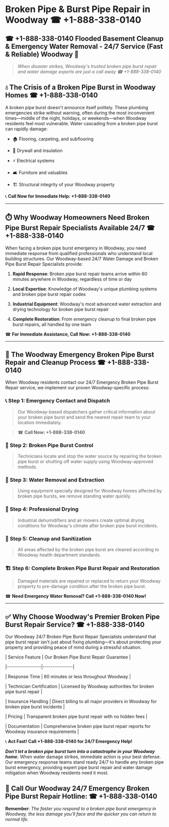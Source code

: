 # Broken Pipe & Burst Pipe Repair in Woodway ☎ +1-888-338-0140  
## ☎ +1-888-338-0140 Flooded Basement Cleanup & Emergency Water Removal - 24/7 Service (Fast & Reliable) Woodway 🚨  

> *When disaster strikes, Woodway's trusted broken pipe burst repair and water damage experts are just a call away ☎ +1-888-338-0140*  

## 💧 The Crisis of a Broken Pipe Burst in Woodway Homes ☎ +1-888-338-0140  

A broken pipe burst doesn't announce itself politely. These plumbing emergencies strike without warning, often during the most inconvenient times—middle of the night, holidays, or weekends—when Woodway residents feel most vulnerable. Water cascading from a broken pipe burst can rapidly damage:  

* 🏠 Flooring, carpeting, and subflooring  
* 🧱 Drywall and insulation  
* ⚡ Electrical systems  
* 🛋️ Furniture and valuables  
* 🏗️ Structural integrity of your Woodway property  

📞 **Call Now for Immediate Help: +1-888-338-0140**  

---  

## ⏱️ Why Woodway Homeowners Need Broken Pipe Burst Repair Specialists Available 24/7 ☎ +1-888-338-0140  

When facing a broken pipe burst emergency in Woodway, you need immediate response from qualified professionals who understand local building structures. Our Woodway-based 24/7 Water Damage and Broken Pipe Burst Repair Specialists provide:  

1. **Rapid Response**: Broken pipe burst repair teams arrive within 60 minutes anywhere in Woodway, regardless of time or day  
2. **Local Expertise**: Knowledge of Woodway's unique plumbing systems and broken pipe burst repair codes  
3. **Industrial Equipment**: Woodway's most advanced water extraction and drying technology for broken pipe burst repair  
4. **Complete Restoration**: From emergency cleanup to final broken pipe burst repairs, all handled by one team  

☎ **For Immediate Assistance, Call Now: +1-888-338-0140**  

---  

## 🔧 The Woodway Emergency Broken Pipe Burst Repair and Cleanup Process ☎ +1-888-338-0140  

When Woodway residents contact our 24/7 Emergency Broken Pipe Burst Repair service, we implement our proven Woodway-specific process:  

### 📞 Step 1: Emergency Contact and Dispatch  
> Our Woodway-based dispatchers gather critical information about your broken pipe burst and send the nearest repair team to your location immediately.  
> ☎ **Call Now: +1-888-338-0140**  

### 🚿 Step 2: Broken Pipe Burst Control  
> Technicians locate and stop the water source by repairing the broken pipe burst or shutting off water supply using Woodway-approved methods.  

### 🌊 Step 3: Water Removal and Extraction  
> Using equipment specially designed for Woodway homes affected by broken pipe bursts, we remove standing water quickly.  

### 💨 Step 4: Professional Drying  
> Industrial dehumidifiers and air movers create optimal drying conditions for Woodway's climate after broken pipe burst incidents.  

### 🧼 Step 5: Cleanup and Sanitization  
> All areas affected by the broken pipe burst are cleaned according to Woodway health department standards.  

### 🏗️ Step 6: Complete Broken Pipe Burst Repair and Restoration  
> Damaged materials are repaired or replaced to return your Woodway property to pre-damage condition after the broken pipe burst.  

☎ **Need Emergency Water Removal? Call +1-888-338-0140 Now!**  

---  

## ✅ Why Choose Woodway's Premier Broken Pipe Burst Repair Service? ☎ +1-888-338-0140  

Our Woodway 24/7 Broken Pipe Burst Repair Specialists understand that pipe burst repair isn't just about fixing plumbing—it's about protecting your property and providing peace of mind during a stressful situation.  

| Service Feature | Our Broken Pipe Burst Repair Guarantee |  
|-----------------|---------------|  
| Response Time | 60 minutes or less throughout Woodway |  
| Technician Certification | Licensed by Woodway authorities for broken pipe burst repair |  
| Insurance Handling | Direct billing to all major providers in Woodway for broken pipe burst incidents |  
| Pricing | Transparent broken pipe burst repair with no hidden fees |  
| Documentation | Comprehensive broken pipe burst repair reports for Woodway insurance requirements |  

📞 **Act Fast! Call +1-888-338-0140 for 24/7 Emergency Help!**  

***Don't let a broken pipe burst turn into a catastrophe in your Woodway home.*** When water damage strikes, immediate action is your best defense. Our emergency response teams stand ready 24/7 to handle any broken pipe burst emergency, providing expert pipe burst repair and water damage mitigation when Woodway residents need it most.  

## 📱 Call Our Woodway 24/7 Emergency Broken Pipe Burst Repair Hotline: ☎ +1-888-338-0140  

**Remember**: *The faster you respond to a broken pipe burst emergency in Woodway, the less damage you'll face and the quicker you can return to normal life.*